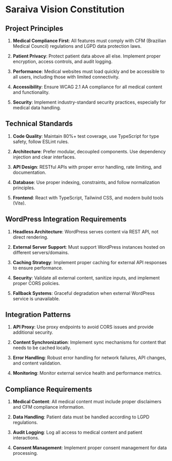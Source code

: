 # Saraiva Vision Constitution

## Project Principles

1. **Medical Compliance First**: All features must comply with CFM (Brazilian Medical Council) regulations and LGPD data protection laws.

2. **Patient Privacy**: Protect patient data above all else. Implement proper encryption, access controls, and audit logging.

3. **Performance**: Medical websites must load quickly and be accessible to all users, including those with limited connectivity.

4. **Accessibility**: Ensure WCAG 2.1 AA compliance for all medical content and functionality.

5. **Security**: Implement industry-standard security practices, especially for medical data handling.

## Technical Standards

1. **Code Quality**: Maintain 80%+ test coverage, use TypeScript for type safety, follow ESLint rules.

2. **Architecture**: Prefer modular, decoupled components. Use dependency injection and clear interfaces.

3. **API Design**: RESTful APIs with proper error handling, rate limiting, and documentation.

4. **Database**: Use proper indexing, constraints, and follow normalization principles.

5. **Frontend**: React with TypeScript, Tailwind CSS, and modern build tools (Vite).

## WordPress Integration Requirements

1. **Headless Architecture**: WordPress serves content via REST API, not direct rendering.

2. **External Server Support**: Must support WordPress instances hosted on different servers/domains.

3. **Caching Strategy**: Implement proper caching for external API responses to ensure performance.

4. **Security**: Validate all external content, sanitize inputs, and implement proper CORS policies.

5. **Fallback Systems**: Graceful degradation when external WordPress service is unavailable.

## Integration Patterns

1. **API Proxy**: Use proxy endpoints to avoid CORS issues and provide additional security.

2. **Content Synchronization**: Implement sync mechanisms for content that needs to be cached locally.

3. **Error Handling**: Robust error handling for network failures, API changes, and content validation.

4. **Monitoring**: Monitor external service health and performance metrics.

## Compliance Requirements

1. **Medical Content**: All medical content must include proper disclaimers and CFM compliance information.

2. **Data Handling**: Patient data must be handled according to LGPD regulations.

3. **Audit Logging**: Log all access to medical content and patient interactions.

4. **Consent Management**: Implement proper consent management for data processing.